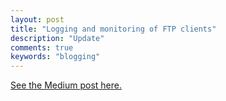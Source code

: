 ```yaml
---
layout: post
title: "Logging and monitoring of FTP clients"
description: "Update"
comments: true
keywords: "blogging"
---
```


[See the Medium post here.](https://medium.com/@hannahsuarez/logging-and-monitoring-of-ftp-clients-d29105e97cec)
